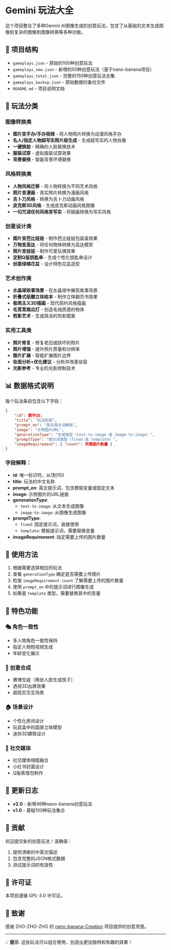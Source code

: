 # Gemini 玩法大全

这个项目整合了多种Gemini AI图像生成的创意玩法，包含了从基础的文本生成图像到复杂的图像到图像转换等多种功能。

## 📁 项目结构

- `gameplays.json` - 原始的100种创意玩法
- `gameplays_new.json` - 新增的50种创意玩法（基于nano-banana项目）
- `gameplays_total.json` - 完整的150种创意玩法合集
- `gameplays_backup.json` - 原始数据的备份文件
- `README.md` - 项目说明文档

## 🎨 玩法分类

### 图像转换类
- **图片变手办/手办视频** - 将人物照片转换为动漫风格手办
- **名人/指定人物超写实照片级生成** - 生成超写实的人物肖像
- **一键换脸** - 精确的人脸替换技术
- **服装试穿** - 虚拟服装试穿效果
- **背景替换** - 智能背景环境替换

### 风格转换类
- **人物风格迁移** - 将人物转换为不同艺术风格
- **照片变漫画** - 真实照片转换为漫画风格
- **吉卜力风格** - 转换为吉卜力动画风格
- **皮克斯3D风格** - 生成皮克斯动画风格图像
- **一句咒语任何风格变写实** - 将插画转换为写实风格

### 创意设计类
- **图片变芭比娃娃** - 制作芭比娃娃包装盒效果
- **万物变高达** - 将任何物体转换为高达模型
- **照片变娃娃** - 制作可爱玩偶效果
- **定制Q版钥匙串** - 生成个性化钥匙串设计
- **创意绿植花盆** - 设计特色花盆造型

### 艺术创作类
- **水晶球故事场景** - 在水晶球中展现故事场景
- **折叠式纸雕立体绘本** - 制作立体翻页书效果
- **极简主义3D插画** - 现代简约风格插画
- **毛茸茸南瓜灯** - 创造毛绒质感的物体
- **剪影艺术** - 生成简洁的剪影图案

### 实用工具类
- **照片修复** - 修复老旧或损坏的照片
- **照片增强** - 提升照片质量和分辨率
- **图片扩展** - 智能扩展图片边界
- **妆面分析+优化建议** - 分析并改善妆容
- **光影参考** - 专业的光影控制技术

## 📊 数据格式说明

每个玩法条目包含以下字段：

```json
{
    "id": 数字ID,
    "title": "玩法标题",
    "prompt_en": "英文提示词模板",
    "image": "示例图片URL",
    "generationType": "生成类型（text-to-image 或 image-to-image）",
    "promptType": "提示词类型（fixed 或 template）",
    "imageRequirement": { "count": 所需图片数量 }
}
```

### 字段解释：

- **id**: 唯一标识符，从1到150
- **title**: 玩法的中文名称
- **prompt_en**: 英文提示词，包含模板变量或固定文本
- **image**: 示例图片的URL链接
- **generationType**: 
  - `text-to-image`: 从文本生成图像
  - `image-to-image`: 从图像生成图像
- **promptType**:
  - `fixed`: 固定提示词，直接使用
  - `template`: 模板提示词，需要替换变量
- **imageRequirement**: 指定需要上传的图片数量

## 🚀 使用方法

1. 根据需要选择相应的玩法
2. 查看 `generationType` 确定是否需要上传图片
3. 检查 `imageRequirement.count` 了解需要上传的图片数量
4. 使用 `prompt_en` 中的提示词进行图像生成
5. 如果是 `template` 类型，需要替换其中的变量

## 🎯 特色功能

### 🎭 角色一致性
- 多人物角色一致性保持
- 指定人物短视频生成
- 年龄变化展示

### 🎨 创意合成
- 赛博生娃（两张人脸生成孩子）
- 透视3D出屏效果
- 超现实交互场景

### 🏠 场景设计
- 个性化房间设计
- 玩具盒中的国家立体模型
- 迷你3D建筑设计

### 📱 社交媒体
- 社交媒体相框融合
- 小红书封面设计
- Q版表情包制作

## 📝 更新日志

- **v2.0** - 新增46种nano-banana创意玩法
- **v1.0** - 基础100种玩法集合

## 🤝 贡献

欢迎提交新的创意玩法！请确保：
1. 提供清晰的中英文描述
2. 包含完整的JSON格式数据
3. 测试提示词的有效性

## 📄 许可证

本项目遵循 GPL-3.0 许可证。

## 🙏 致谢

感谢 ZHO-ZHO-ZHO 的 [nano-banana-Creation](https://github.com/ZHO-ZHO-ZHO/ZHO-nano-banana-Creation) 项目提供的创意灵感。

---

💡 **提示**: 这些玩法可以组合使用，创造出更加独特和有趣的效果！

